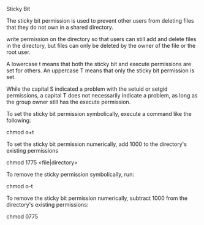 Sticky Bit

The sticky bit permission is used to prevent other users from deleting files that they do not own in a shared directory.




 write permission on the directory 
so that users can still add and delete files in the directory, but files can only be deleted by the owner of the file or the root user.

A lowercase t means that both the sticky bit and execute permissions are set for others. 
An uppercase T means that only the sticky bit permission is set.

While the capital S indicated a problem with the setuid or setgid permissions, a capital T does not necessarily indicate a problem, 
as long as the group owner still has the execute permission.

To set the sticky bit permission symbolically, execute a command like the following:

chmod o+t <directory>

To set the sticky bit permission numerically, add 1000 to the directory's existing permissions 

chmod 1775 <file|directory>

To remove the sticky permission symbolically, run:

chmod o-t <directory>

‌⁠​​⁠​To remove the sticky bit permission numerically, subtract 1000 from the directory's existing permissions:

chmod 0775 <directory>


